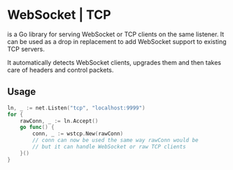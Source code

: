 # WebSocket | TCP

is a Go library for serving WebSocket or TCP clients on the same listener.
It can be used as a drop in replacement to add WebSocket support to existing TCP servers.

It automatically detects WebSocket clients, upgrades them and then takes care of headers and control packets.

## Usage

```go
ln, _ := net.Listen("tcp", "localhost:9999")
for {
    rawConn, _ := ln.Accept()
    go func() {
        conn, _ := wstcp.New(rawConn)
        // conn can now be used the same way rawConn would be
        // but it can handle WebSocket or raw TCP clients
    }()
}
```

